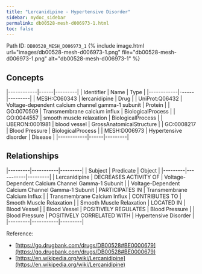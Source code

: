 ```yaml
---
title: "Lercanidipine - Hypertensive Disorder"
sidebar: mydoc_sidebar
permalink: db00528-mesh-d006973-1.html
toc: false 
---
```



Path ID: `DB00528_MESH_D006973_1`
{% include image.html url="images/db00528-mesh-d006973-1.png" file="db00528-mesh-d006973-1.png" alt="db00528-mesh-d006973-1" %}

## Concepts

|------------|------|---------|
| Identifier | Name | Type    |
|------------|------|---------|
| MESH:C060343 | lercanidipine | Drug |
| UniProt:Q06432 | Voltage-dependent calcium channel gamma-1 subunit | Protein |
| GO:0070509 | Transmembrane calcium influx | BiologicalProcess |
| GO:0044557 | smooth muscle relaxation | BiologicalProcess |
| UBERON:0001981 | blood vessel | GrossAnatomicalStructure |
| GO:0008217 | Blood Pressure | BiologicalProcess |
| MESH:D006973 | Hypertensive disorder | Disease |
|------------|------|---------|

## Relationships

|---------|-----------|---------|
| Subject | Predicate | Object  |
|---------|-----------|---------|
| Lercanidipine | DECREASES ACTIVITY OF | Voltage-Dependent Calcium Channel Gamma-1 Subunit |
| Voltage-Dependent Calcium Channel Gamma-1 Subunit | PARTICIPATES IN | Transmembrane Calcium Influx |
| Transmembrane Calcium Influx | CONTRIBUTES TO | Smooth Muscle Relaxation |
| Smooth Muscle Relaxation | LOCATED IN | Blood Vessel |
| Blood Vessel | POSITIVELY REGULATES | Blood Pressure |
| Blood Pressure | POSITIVELY CORRELATED WITH | Hypertensive Disorder |
|---------|-----------|---------|

Reference: 
  - [https://go.drugbank.com/drugs/DB00528#BE0000679](https://go.drugbank.com/drugs/DB00528#BE0000679)
  - [https://en.wikipedia.org/wiki/Lercanidipine](https://en.wikipedia.org/wiki/Lercanidipine)
